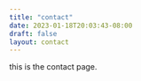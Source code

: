 ```yaml
---
title: "contact"
date: 2023-01-18T20:03:43-08:00
draft: false
layout: contact
---
```

this is the contact page.

